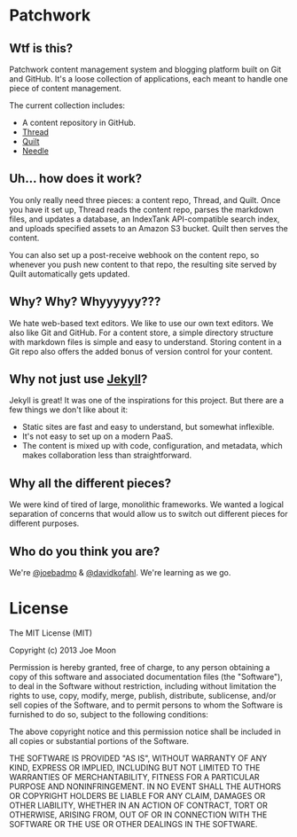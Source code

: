 Patchwork
=========

## Wtf is this?

Patchwork content management system and blogging platform built on Git and GitHub. It's a loose collection of applications, each meant to handle one piece of content management.

The current collection includes:

* A content repository in GitHub.
* [Thread](https://github.com/joebadmo/patchwork-thread)
* [Quilt](https://github.com/joebadmo/patchwork-quilt)
* [Needle](https://github.com/joebadmo/patchwork-needle)

## Uh... how does it work?

You only really need three pieces: a content repo, Thread, and Quilt. Once you have it set up, Thread reads the content repo, parses the markdown files, and updates a database, an IndexTank API-compatible search index, and uploads specified assets to an Amazon S3 bucket. Quilt then serves the content.

You can also set up a post-receive webhook on the content repo, so whenever you push new content to that repo, the resulting site served by Quilt automatically gets updated.

## Why? Why? Whyyyyyy???

We hate web-based text editors. We like to use our own text editors. We also like Git and GitHub. For a content store, a simple directory structure with markdown files is simple and easy to understand. Storing content in a Git repo also offers the added bonus of version control for your content.

## Why not just use [Jekyll](https://github.com/mojombo/jekyll)?

Jekyll is great! It was one of the inspirations for this project. But there are a few things we don't like about it:

* Static sites are fast and easy to understand, but somewhat inflexible.
* It's not easy to set up on a modern PaaS.
* The content is mixed up with code, configuration, and metadata, which makes collaboration less than straightforward.

## Why all the different pieces?

We were kind of tired of large, monolithic frameworks. We wanted a logical separation of concerns that would allow us to switch out different pieces for different purposes.

## Who do you think you are?

We're [@joebadmo](https://github.com/joebadmo) & [@davidkofahl](https://github.com/davidkofahl). We're learning as we go.

# License

The MIT License (MIT)

Copyright (c) 2013 Joe Moon

Permission is hereby granted, free of charge, to any person obtaining a copy
of this software and associated documentation files (the "Software"), to deal
in the Software without restriction, including without limitation the rights
to use, copy, modify, merge, publish, distribute, sublicense, and/or sell
copies of the Software, and to permit persons to whom the Software is
furnished to do so, subject to the following conditions:

The above copyright notice and this permission notice shall be included in
all copies or substantial portions of the Software.

THE SOFTWARE IS PROVIDED "AS IS", WITHOUT WARRANTY OF ANY KIND, EXPRESS OR
IMPLIED, INCLUDING BUT NOT LIMITED TO THE WARRANTIES OF MERCHANTABILITY,
FITNESS FOR A PARTICULAR PURPOSE AND NONINFRINGEMENT. IN NO EVENT SHALL THE
AUTHORS OR COPYRIGHT HOLDERS BE LIABLE FOR ANY CLAIM, DAMAGES OR OTHER
LIABILITY, WHETHER IN AN ACTION OF CONTRACT, TORT OR OTHERWISE, ARISING FROM,
OUT OF OR IN CONNECTION WITH THE SOFTWARE OR THE USE OR OTHER DEALINGS IN
THE SOFTWARE.
